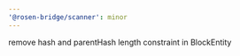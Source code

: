 ```yaml
---
'@rosen-bridge/scanner': minor
---
```


remove hash and parentHash length constraint in BlockEntity
